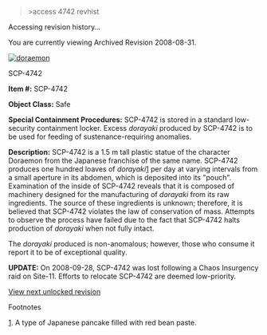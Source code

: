 > \>access 4742 revhist

Accessing revision history…

You are currently viewing Archived Revision 2008-08-31.

[![doraemon](http://scp-wiki.wdfiles.com/local--resized-images/fragment:scp-4742-1/doraemon/medium.jpg)](http://scp-wiki.wdfiles.com/local--files/fragment:scp-4742-1/doraemon)

SCP-4742

**Item #:** SCP-4742

**Object Class:** Safe

**Special Containment Procedures:** SCP-4742 is stored in a standard low-security containment locker. Excess _dorayaki_ produced by SCP-4742 is to be used for feeding of sustenance-requiring anomalies.

**Description:** SCP-4742 is a 1.5 m tall plastic statue of the character Doraemon from the Japanese franchise of the same name. SCP-4742 produces one hundred loaves of _dorayaki_[1](javascript:;) per day at varying intervals from a small aperture in its abdomen, which is deposited into its "pouch". Examination of the inside of SCP-4742 reveals that it is composed of machinery designed for the manufacturing of _dorayaki_ from its raw ingredients. The source of these ingredients is unknown; therefore, it is believed that SCP-4742 violates the law of conservation of mass. Attempts to observe the process have failed due to the fact that SCP-4742 halts production of _dorayaki_ when not fully intact.

The _dorayaki_ produced is non-anomalous; however, those who consume it report it to be of exceptional quality.

**UPDATE:** On 2008-09-28, SCP-4742 was lost following a Chaos Insurgency raid on Site-11. Efforts to relocate SCP-4742 are deemed low-priority.

[View next unlocked revision](http://scp-wiki.net/scp-4742/offset/1)

Footnotes

[1](javascript:;). A type of Japanese pancake filled with red bean paste.